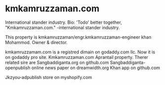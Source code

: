 # kmkamruzzaman.com
International stander industry.
Bio:
'Todo' better together,
"Kmkamruzzaman.com."
-international stander industry.

This property is kmkamruzzaman/engr.kmkamruzzaman-engineer khan Mohammod.
Owner & director.

kmkamruzzamam.com is a registred dimain on godaddy.com llc.
Now it is on godaddy pro site.
Kmkamruzzaman.com
Aprantail property.
Therer related sire are
Sangbaddiganta.org on github.com
Sangbaddiganta-openpublish online news paper on dreamwidth.org
Khan app on github.com

Jkzyou-adpublish store on myshopify.com
